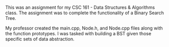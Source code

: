 This was an assignment for my CSC 161 - Data Structures & Algorithms class.
The assignment was to complete the functionality of a Binary Search Tree.

My professor created the main.cpp, Node.h, and Node.cpp files along with the function prototypes.
I was tasked with building a BST given those specific sets of data abstraction.
